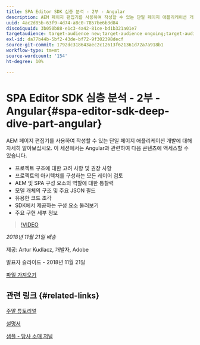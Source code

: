 ```yaml
---
title: SPA Editor SDK 심층 분석 - 2부 - Angular
description: AEM 페이지 편집기를 사용하여 작성할 수 있는 단일 페이지 애플리케이션 개발에 대해 자세히 알아보십시오.
uuid: 4ac2d85b-63f9-4d74-a8c0-7857be6b3d84
discoiquuid: 3b050b88-e1c3-4a42-81ce-bd1b321a01e7
targetaudience: target-audience new;target-audience ongoing;target-audience upgrader
exl-id: da77b44b-5bf2-43de-bf72-9f302398decf
source-git-commit: 1792dc318643aec2c12613f621361d72a7a918b1
workflow-type: tm+mt
source-wordcount: '154'
ht-degree: 10%

---
```


# SPA Editor SDK 심층 분석 - 2부 - Angular{#spa-editor-sdk-deep-dive-part-angular}

AEM 페이지 편집기를 사용하여 작성할 수 있는 단일 페이지 애플리케이션 개발에 대해 자세히 알아보십시오. 이 세션에서는 Angular과 관련하여 다음 콘텐츠에 액세스할 수 있습니다.

* 프로젝트 구조에 대한 고려 사항 및 권장 사항
* 프로젝트의 아키텍처를 구성하는 모든 레이어 검토
* AEM 및 SPA 구성 요소의 역할에 대한 통찰력
* 모델 개체의 구조 및 주요 JSON 필드
* 유용한 코드 조각
* SDK에서 제공하는 구성 요소 둘러보기
* 주요 구현 세부 정보

>[!VIDEO](https://video.tv.adobe.com/v/25503/?quality-9)

*2018년 11월 21일 배송*

제공: Artur Kudlacz, 개발자, Adobe

발표자 슬라이드 - 2018년 11월 21일

[파일 가져오기](assets/aem-gems-aem-spaeditorangular-112118.pdf)

## 관련 링크 {#related-links}

[주말 튜토리얼](https://experienceleague.adobe.com/docs/experience-manager-learn/getting-started-wknd-tutorial-develop/overview.html)

[설명서](https://helpx.adobe.com/kr/experience-manager/6-4/sites/developing/using/spa-overview.html)

[샘플 - 당사 소매 저널](https://github.com/adobe/aem-sample-we-retail-journal)

<!--
[Get back to the Overview](https://helpx.adobe.com/experience-manager/kt/eseminars/gems/aem-index.html)
-->
